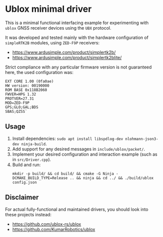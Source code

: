 # Ublox minimal driver

This is a minimal functional interfacing example for experimenting with `ublox` GNSS receiver devices using the `UBX` protocol.

It was developed and tested mainly with the hardware configuration of `simpleRTK2B` modules, using `ZED-F9P` receivers:
* https://www.ardusimple.com/product/simplertk2b/
* https://www.ardusimple.com/product/simplertk2blite/

Strict compliance with any particular firmware version is not guaranteed here, the used configuration was:
```
EXT CORE 1.00 (0fa0ae)
HW version: 00190000
ROM BASE 0x118B2060
FWVER=HPG 1.32
PROTVER=27.31
MOD=ZED-F9P
GPS;GLO;GAL;BDS
SBAS;QZSS`
```

## Usage
1. Install dependencies: `sudo apt install libspdlog-dev nlohmann-json3-dev ninja-build`.
2. Add support for any desired messages in `include/ublox/packet/`.
3. Implement your desired configuration and interaction example (such as in `src/Driver.cpp`).
4. Build and run:
    ```
    mkdir -p build/ && cd build/ && cmake -G Ninja -DCMAKE_BUILD_TYPE=Release .. && ninja && cd ../ && ./build/ublox config.json
    ```

## Disclaimer
For actual fully-functional and maintained drivers, you should look into these projects instead:
* https://github.com/ublox-rs/ublox
* https://github.com/KumarRobotics/ublox